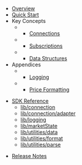 * [Overview](/content/product_overview)
* [Quick Start](/content/quick_start)
* Key Concepts
  * - [Connections](/content/concepts/connections)
  * - [Subscriptions](/content/concepts/subscriptions)
  * - [Data Structures](/content/concepts/data_structures)
* Appendices
  * - [Logging](/content/appendices/logging)
  * - [Price Formatting](/content/appendices/price_formatting)
<!-- sdk_open -->
* [SDK Reference](/content/sdk_reference)
	* [lib/connection](/content/sdk/lib-connection)
	* [lib/connection/adapter](/content/sdk/lib-connection-adapter)
	* [lib/logging](/content/sdk/lib-logging)
	* [lib/marketState](/content/sdk/lib-marketstate)
	* [lib/utilities/data](/content/sdk/lib-utilities-data)
	* [lib/utilities/format](/content/sdk/lib-utilities-format)
	* [lib/utilities/parse](/content/sdk/lib-utilities-parse)
<!-- sdk_close -->
* [Release Notes](/content/release_notes)
